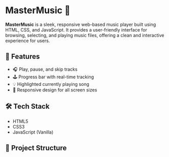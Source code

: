 # MasterMusic 🎵

**MasterMusic** is a sleek, responsive web-based music player built using HTML, CSS, and JavaScript. It provides a user-friendly interface for browsing, selecting, and playing music files, offering a clean and interactive experience for users.

## 🌟 Features

- 🎧 Play, pause, and skip tracks
- 🕹️ Progress bar with real-time tracking
- 💡 Highlighted currently playing song
- 📱 Responsive design for all screen sizes

## 🛠️ Tech Stack

- HTML5
- CSS3
- JavaScript (Vanilla)

## 📂 Project Structure

